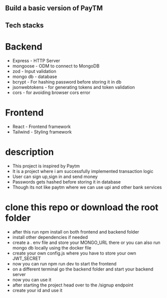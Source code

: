 
## Build a basic version of PayTM


## Tech stacks
 # Backend
- Express - HTTP Server
- mongoose - ODM to connect to MongoDB
- zod - Input validation
- mongo db - database
- bcrypt - For hashing password before storing it in db
- jsonwebtokens - for generating tokens and token validation
- cors - for avoiding browser cors error

# Frontend
- React - Frontend framework
- Tailwind - Styling framework

# description
- This project is inspired by Paytm
- It is  a project where i am successfully implemented transaction logic 
- User can sign up,sign in and send money
- Passwords gets hashed before storing it in database
- Though its not like paytm where we can use upi and other bank services

# clone this repo or download the root folder
- after this run npm install on  both frontend and backend folder
- install other dependencies if needed
- create a . env file and store your MONGO_URL there or you can also run mongo db locally using the docker file 
- create your own config.js where you have to store your own JWT_SECRET
- now you can run npm run dev to start the frontend
- on a different terminal go the backend folder and start your backend server
- now you can use it 
- after starting the project head over to the /signup endpoint 
- create your id and use it 

 